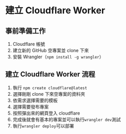 # 建立 Cloudflare Worker

## 事前準備工作

1. Cloudflare 帳號
2. 建立新的 GitHub 空專案並 clone 下來
3. 安裝 Wrangler（`npm install -g wrangler`）

## 建立 Cloudflare Worker 流程

1. 執行 `npm create cloudflare@latest`
2. 選擇剛剛 clone 下來空專案的資料夾
3. 依需求選擇需要的模板
4. 選擇需要發布專案
5. 按照彈出來的網頁登入 cloudflare
6. 完成後就會有基本的專案並可以執行`wrangler dev`測試
7. 執行`wrangler deploy`可以部署
